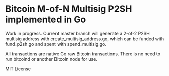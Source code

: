 Bitcoin M-of-N Multisig P2SH implemented in Go
==============================================

Work in progress. Current master branch will generate a 2-of-2 P2SH multisig address with create_multisig_address.go, which can be funded with fund_p2sh.go and spent with spend_multisig.go. 

All transactions are native Go raw Bitcoin transactions. There is no need to run bitcoind or another Bitcoin node for use.

MIT License

